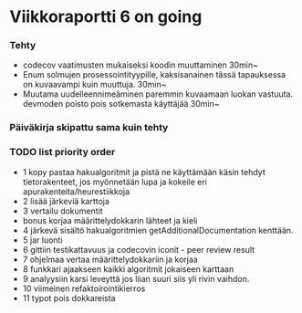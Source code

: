 # Viikkoraportti 6  on going

### Tehty
* codecov vaatimusten mukaiseksi koodin muuttaminen 30min~
* Enum solmujen prosessointityypille, kaksisanainen tässä tapauksessa on kuvaavampi kuin muuttuja. 30min~
* Muutama uudelleennimeäminen paremmin kuvaamaan luokan vastuuta. devmoden poisto pois sotkemasta käyttäjää 30min~

### Päiväkirja skipattu sama kuin tehty
### TODO list priority order
* 1 kopy pastaa hakualgoritmit ja pistä ne käyttämään käsin tehdyt tietorakenteet, jos myönnetään lupa ja kokeile eri apurakenteita/heurestiikkoja
* 2 lisää järkeviä karttoja
* 3 vertailu dokumentit
* bonus korjaa määrittelydokkarin lähteet ja kieli
* 4 järkevä sisältö hakualgoritmien getAdditionalDocumentation kenttään.
* 5 jar luonti 
* 6 gittiin testikattavuus ja codecovin iconit - peer review result
* 7 ohjelmaa vertaa määrittelydokkariin ja korjaa
* 8 funkkari ajaakseen kaikki algoritmit jokaiseen karttaan
* 9 analyysiin karsi leveyttä jos liian suuri siis yli rivin vaihdon.
* 10 viimeinen refaktoirointikierros
* 11 typot pois dokkareista

